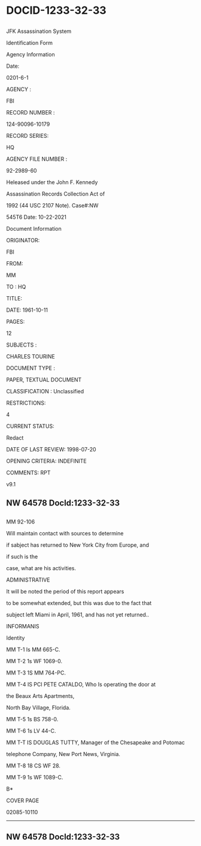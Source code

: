 # DOCID-1233-32-33

##
JFK Assassination System

Identification Form

Agency Information

Date:

0201-6-1

AGENCY :

FBI

RECORD NUMBER :

124-90096-10179

RECORD SERIES:

HQ

AGENCY FILE NUMBER :

92-2989-60

Heleased under the John F. Kennedy

Assassination Records Collection Act of

1992 (44 USC 2107 Note). Case#:NW

545T6 Date: 10-22-2021

Document Information

ORIGINATOR:

FBI

FROM:

MM

TO : HQ

TITLE:

DATE: 1961-10-11

PAGES:

12

SUBJECTS :

CHARLES TOURINE

DOCUMENT TYPE :

PAPER, TEXTUAL DOCUMENT

CLASSIFICATION : Unclassified

RESTRICTIONS:

4

CURRENT STATUS:

Redact

DATE OF LAST REVIEW: 1998-07-20

OPENING CRITERIA: INDEFINITE

COMMENTS: RPT

v9.1

NW 64578 Docld:1233-32-33
---

##
MM 92-106

Will maintain contact with sources to determine

if sabject has returned to New York City from Europe, and

if such is the

case, what are his activities.

ADMINISTRATIVE

It will be noted the period of this report appears

to be somewhat extended, but this was due to the fact that

subject left Miami in April, 1961, and has not yet returned..

INFORMANIS

Identity

MM T-1 Is MM 665-C.

MM T-2 1s WF 1069-0.

MM T-3 1S MM 764-PC.

MM T-4 IS PCI PETE CATALDO, Who Is operating the door at

the Beaux Arts Apartments,

North Bay Village, Florida.

MM T-5 1s BS 758-0.

MM T-6 1s LV 44-C.

MM T-T IS DOUGLAS TUTTY, Manager of the Chesapeake and Potomac

telephone Company, New Port News, Virginia.

MM T-8 18 CS WF 28.

MM T-9 1s WF 1089-C.

B*

COVER PAGE

02085-10110

---

NW 64578 Docld:1233-32-33
---

